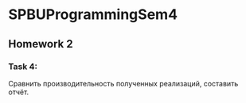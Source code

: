 # SPBUProgrammingSem4

## Homework 2
### Task 4:
Сравнить производительность полученных реализаций, составить отчёт.
